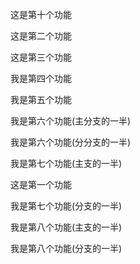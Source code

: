 这是第十个功能

这是第二个功能

这是第三个功能

我是第四个功能

我是第五个功能

我是第六个功能(主分支的一半)

我是第六个功能(分分支的一半)

我是第七个功能(主支的一半)

这是第一个功能

我是第七个功能(分支的一半)

我是第八个功能(主支的一半)

我是第八个功能(分支的一半)